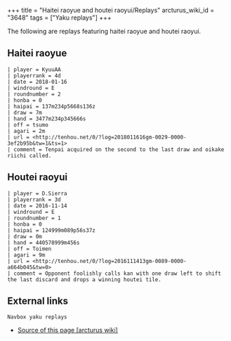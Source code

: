 +++
title = "Haitei raoyue and houtei raoyui/Replays"
arcturus_wiki_id = "3648"
tags = ["Yaku replays"]
+++

The following are replays featuring haitei raoyue and houtei raoyui.

## Haitei raoyue

```Replay/Tenhou.net|
| player = KyuuAA
| playerrank = 4d
| date = 2018-01-16
| windround = E
| roundnumber = 2
| honba = 0
| haipai = 137m234p5668s136z
| draw = 7m
| hand = 3477m234p345666s
| off = tsumo
| agari = 2m
| url = <http://tenhou.net/0/?log=2018011616gm-0029-0000-3ef2b95b&tw=1&ts=1>
| comment = Tenpai acquired on the second to the last draw and oikake riichi called.
```

## Houtei raoyui

```Replay/Tenhou.net|
| player = D.Sierra
| playerrank = 3d
| date = 2016-11-14
| windround = E
| roundnumber = 1
| honba = 0
| haipai = 124999m089p56s37z
| draw = 0m
| hand = 440578999m456s
| off = Toimen
| agari = 9m
| url = <http://tenhou.net/0/?log=2016111413gm-0089-0000-a664b045&tw=0>
| comment = Opponent foolishly calls kan with one draw left to shift the last discard and drops a winning houtei tile.
```

## External links

```Navbox yaku replays```
- [Source of this page [arcturus wiki]](http://arcturus.su/wiki/Haitei_raoyue_and_houtei_raoyui/Replays)
